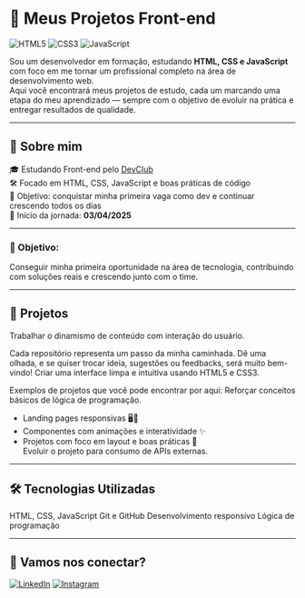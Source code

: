  # 🚀 Meus Projetos Front-end

![HTML5](https://img.shields.io/badge/HTML5-E34F26?style=for-the-badge&logo=html5&logoColor=white)
![CSS3](https://img.shields.io/badge/CSS3-1572B6?style=for-the-badge&logo=css3&logoColor=white)
![JavaScript](https://img.shields.io/badge/JavaScript-F7DF1E?style=for-the-badge&logo=javascript&logoColor=black)
 
Sou um desenvolvedor em formação, estudando **HTML, CSS e JavaScript** com foco em me tornar um profissional completo na área de desenvolvimento web.  
Aqui você encontrará meus projetos de estudo, cada um marcando uma etapa do meu aprendizado — sempre com o objetivo de evoluir na prática e entregar resultados de qualidade.

---

## 🧠 Sobre mim

🎓 Estudando Front-end pelo [DevClub](https://aulas.devclub.com.br/m/home)  
🛠️ Focado em HTML, CSS, JavaScript e boas práticas de código  
🎯 Objetivo: conquistar minha primeira vaga como dev e continuar crescendo todos os dias  
📆 Início da jornada: **03/04/2025**

---
### 🎯 Objetivo: 
Conseguir minha primeira oportunidade na área de tecnologia, contribuindo com soluções reais e crescendo junto com o time.

---

## 📁 Projetos
Trabalhar o dinamismo de conteúdo com interação do usuário.

Cada repositório representa um passo da minha caminhada. Dê uma olhada, e se quiser trocar ideia, sugestões ou feedbacks, será muito bem-vindo!
Criar uma interface limpa e intuitiva usando HTML5 e CSS3.

Exemplos de projetos que você pode encontrar por aqui:
Reforçar conceitos básicos de lógica de programação.

- Landing pages responsivas 🖥️📱  
- Componentes com animações e interatividade ✨  
- Projetos com foco em layout e boas práticas 📐  
Evoluir o projeto para consumo de APIs externas.

---
## 🛠️ Tecnologias Utilizadas
HTML, CSS, JavaScript
Git e GitHub
Desenvolvimento responsivo
Lógica de programação

--- 

## 🤝 Vamos nos conectar?
[![LinkedIn](https://img.shields.io/badge/-LinkedIn-0A66C2?style=for-the-badge&logo=linkedin&logoColor=white)]([https://www.linkedin.com/](https://www.linkedin.com/in/alexandre-bezerra-85b4b0172/))  
[![Instagram](https://img.shields.io/badge/-Instagram-E4405F?style=for-the-badge&logo=instagram&logoColor=white)]([https://www.instagram.com/](https://www.instagram.com/xanndb/?hl=pt-br))  


